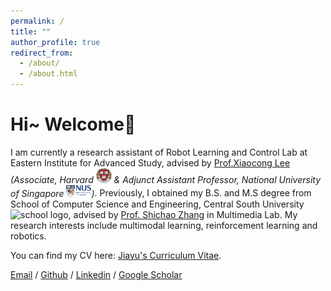 ```yaml
---
permalink: /
title: ""
author_profile: true
redirect_from: 
  - /about/
  - /about.html
---
```


# Hi~ Welcome👋

I am currently a research assistant of Robot Learning and Control Lab at Eastern Institute for Advanced Study, advised by [Prof.Xiaocong Lee](https://www.xiaocongli.top) *(Associate, Harvard <img src="../images/Harvard_logo.png" alt="school logo" width=25> & Adjunct Assistant Professor, National University of Singapore <img src="../images/nus_logo.png" alt="school logo" width=40>)*. Previously, I obtained my B.S. and M.S degree from School of Computer Science and Engineering, Central South University <img src="../images/csu_logo.png" alt="school logo" width=25>, advised by [Prof. Shichao Zhang](http://zhangdmlab.com/zsc/) in Multimedia Lab. My research interests include multimodal learning, reinforcement learning and robotics.
 
You can find my CV here: [Jiayu's Curriculum Vitae](../_pages/CV_SJY.pdf).
 
[Email](mailto:jiayusong16@gmail.com) / [Github](https://github.com/Mario0716) / [Linkedin](https://www.linkedin.com/in/jiayusong1999) / [Google Scholar](https://scholar.google.com.hk/citations?user=4qXmEAQAAAAJ&hl=zh-CN)
